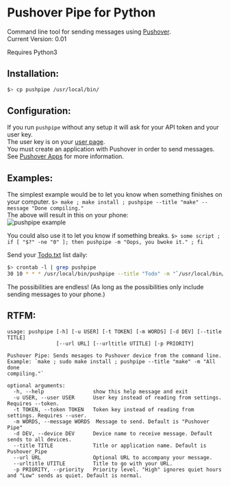 Pushover Pipe for Python  
========================  

Command line tool for sending messages using [Pushover](http://pushover.net).  
Current Version: 0.01  

Requires Python3

Installation:
------------

```bash
$> cp pushpipe /usr/local/bin/
```

Configuration:
--------------

If you run `pushpipe` without any setup it will ask for your API token and your user key.  
The user key is on your [user page](http://pushover.net).  
You must create an application with Pushover in order to send messages.  
See [Pushover Apps](https://pushover.net/apps) for more information.  

Examples:
---------

The simplest example would be to let you know when something finishes on your computer.
`$> make ; make install ; pushpipe --title "make" --message "Done compiling."`  
The above will result in this on your phone:  
![pushpipe example](http://mlkshk.com/r/L2TK.jpg "pushpipe example")

You could also use it to let you know if something breaks.
`$> some script ; if [ "$?" -ne "0" ]; then pushpipe -m "Oops, you bwoke it." ; fi`

Send your [Todo.txt](https://github.com/ginatrapani/todo.txt-cli) list daily:
```bash
$> crontab -l | grep pushpipe
30 10 * * * /usr/local/bin/pushpipe --title "Todo" -m "`/usr/local/bin/todo ls`" -d iphone
```
  
The possibilities are endless! (As long as the possibilities only include sending messages to your phone.)  

RTFM:
-----
```
usage: pushpipe [-h] [-u USER] [-t TOKEN] [-m WORDS] [-d DEV] [--title TITLE]  
                [--url URL] [--urltitle UTITLE] [-p PRIORITY]  
  
Pushover Pipe: Sends mesages to Pushover device from the command line.  
Example: `make ; sudo make install ; pushpipe --title "make" -m "All done  
compiling."`  
  
optional arguments:   
  -h, --help            	show this help message and exit  
  -u USER, --user USER  	User key instead of reading from settings. Requires --token.  
  -t TOKEN, --token TOKEN 	Token key instead of reading from settings. Requires --user.  
  -m WORDS, --message WORDS	 Message to send. Default is "Pushover Pipe"  
  -d DEV, --device DEV  	Device name to receive message. Default sends to all devices.  
  --title TITLE         	Title or application name. Default is Pushover_Pipe  
  --url URL             	Optional URL to accompany your message.  
  --urltitle UTITLE     	Title to go with your URL.  
  -p PRIORITY, --priority	Priority level. "High" ignores quiet hours and "Low" sends as quiet. Default is normal.  
```
